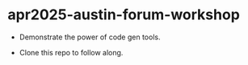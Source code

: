 # apr2025-austin-forum-workshop

- Demonstrate the power of code gen tools.

- Clone this repo to follow along.

